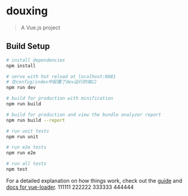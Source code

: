 # douxing

> A Vue.js project

## Build Setup

``` bash
# install dependencies
npm install

# serve with hot reload at localhost:8081
# 在config/index中配置了dev运行的端口
npm run dev

# build for production with minification
npm run build

# build for production and view the bundle analyzer report
npm run build --report

# run unit tests
npm run unit

# run e2e tests
npm run e2e

# run all tests
npm test
```

For a detailed explanation on how things work, check out the [guide](http://vuejs-templates.github.io/webpack/) and [docs for vue-loader](http://vuejs.github.io/vue-loader).
111111
222222
333333
444444
